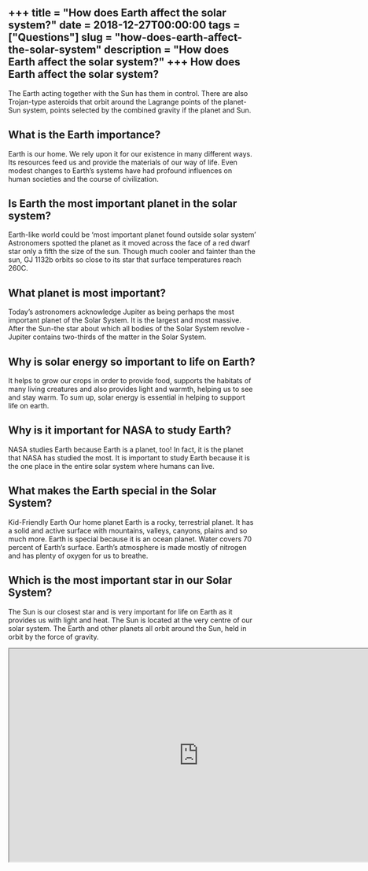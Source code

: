 +++
title = "How does Earth affect the solar system?"
date = 2018-12-27T00:00:00
tags = ["Questions"]
slug = "how-does-earth-affect-the-solar-system"
description = "How does Earth affect the solar system?"
+++
How does Earth affect the solar system?
---------------------------------------

The Earth acting together with the Sun has them in control. There are also Trojan-type asteroids that orbit around the Lagrange points of the planet-Sun system, points selected by the combined gravity if the planet and Sun.

What is the Earth importance?
-----------------------------

Earth is our home. We rely upon it for our existence in many different ways. Its resources feed us and provide the materials of our way of life. Even modest changes to Earth’s systems have had profound influences on human societies and the course of civilization.

Is Earth the most important planet in the solar system?
-------------------------------------------------------

Earth-like world could be ‘most important planet found outside solar system’ Astronomers spotted the planet as it moved across the face of a red dwarf star only a fifth the size of the sun. Though much cooler and fainter than the sun, GJ 1132b orbits so close to its star that surface temperatures reach 260C.

What planet is most important?
------------------------------

Today’s astronomers acknowledge Jupiter as being perhaps the most important planet of the Solar System. It is the largest and most massive. After the Sun-the star about which all bodies of the Solar System revolve -Jupiter contains two-thirds of the matter in the Solar System.

Why is solar energy so important to life on Earth?
--------------------------------------------------

It helps to grow our crops in order to provide food, supports the habitats of many living creatures and also provides light and warmth, helping us to see and stay warm. To sum up, solar energy is essential in helping to support life on earth.

Why is it important for NASA to study Earth?
--------------------------------------------

NASA studies Earth because Earth is a planet, too! In fact, it is the planet that NASA has studied the most. It is important to study Earth because it is the one place in the entire solar system where humans can live.

What makes the Earth special in the Solar System?
-------------------------------------------------

Kid-Friendly Earth Our home planet Earth is a rocky, terrestrial planet. It has a solid and active surface with mountains, valleys, canyons, plains and so much more. Earth is special because it is an ocean planet. Water covers 70 percent of Earth’s surface. Earth’s atmosphere is made mostly of nitrogen and has plenty of oxygen for us to breathe.

Which is the most important star in our Solar System?
-----------------------------------------------------

The Sun is our closest star and is very important for life on Earth as it provides us with light and heat. The Sun is located at the very centre of our solar system. The Earth and other planets all orbit around the Sun, held in orbit by the force of gravity.

<iframe allow="accelerometer; autoplay; clipboard-write; encrypted-media; gyroscope; picture-in-picture" allowfullscreen="" class="__youtube_prefs__  epyt-is-override  no-lazyload" data-no-lazy="1" data-origheight="433" data-origwidth="770" data-skipgform_ajax_framebjll="" height="433" id="_ytid_33960" loading="lazy" src="https://www.youtube.com/embed/libKVRa01L8?enablejsapi=1&autoplay=0&cc_load_policy=0&cc_lang_pref=&iv_load_policy=1&loop=0&modestbranding=0&rel=1&fs=1&playsinline=0&autohide=2&theme=dark&color=red&controls=1&" title="YouTube player" width="770"></iframe>